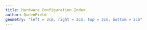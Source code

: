 ```yaml
---
title: Hardware Configuration Index
author: QueenField
geometry: "left = 3cm, right = 2cm, top = 3cm, bottom = 2cm"
---
```

